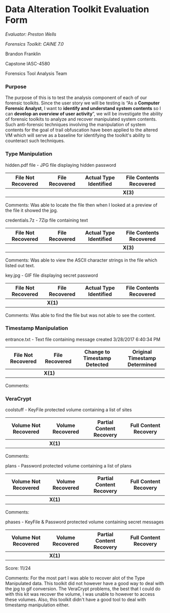 # Data Alteration Toolkit Evaluation Form

*Evaluator: Preston Wells*

*Forensics Toolkit: CAINE 7.0* 

Brandon Franklin

Capstone IASC-4580

Forensics Tool Analysis Team

### Purpose

The purpose of this is to test the analysis component of each of our forensic toolkits. Since the user story we will be testing is “As a **Computer Forensic Analyst**, I want to **identify and understand system contents** so I can **develop an overview of user activity**”, we will be investigate the ability of forensic toolkits to analyze and recover manipulated system contents. Such anti-forensic techniques involving the manipulation of system contents for the goal of trail obfuscation have been applied to the altered VM which will serve as a baseline for identifying the toolkit's ability to counteract such techniques.

### Type Manipulation
hidden.pdf file - JPG file displaying hidden password

| File Not Recovered | File Recovered | Actual Type Identified | File Contents Recovered |
|---|---|---|---|
|   |   |   | **X(3)**  |

Comments: Was able to locate the file then when I looked at a preview of the file it showed the jpg.

credentials.7z - 7Zip file containing text

| File Not Recovered | File Recovered | Actual Type Identified | File Contents Recovered |
|---|---|---|---|
|   |   |   | **X(3)**  |

Comments: Was able to view the ASCII character strings in the file which listed out text.

key.jpg -  GIF file displaying secret password

| File Not Recovered | File Recovered | Actual Type Identified | File Contents Recovered |
|---|---|---|---|
|   | **X(1)**  |   |   |

Comments: Was able to find the file but was not able to see the content.

### Timestamp Manipulation
entrance.txt - Text file containing message created 3/28/2017 6:40:34 PM

| File Not Recovered | File Recovered | Change to Timestamp Detected | Original Timestamp Determined |
|---|---|---|---|
|   | **X(1)**  |   |   |

Comments: 

### VeraCrypt

coolstuff - KeyFile protected volume containing a list of sites

| Volume Not Recovered | Volume Recovered | Partial Content Recovery | Full Content Recovery |
|---|---|---|---|
|   | **X(1)**  |   |   |

Comments:

plans - Password protected volume containing a list of plans

| Volume Not Recovered | Volume Recovered | Partial Content Recovery | Full Content Recovery |
|---|---|---|---|
|   | **X(1)**  |   |   |

Comments:

phases - KeyFile & Password protected volume containing secret messages

| Volume Not Recovered | Volume Recovered | Partial Content Recovery | Full Content Recovery |
|---|---|---|---|
|   | **X(1)**  |   |   |

Score:
11/24

Comments:
For the most part I was able to recover alot of the Type Manipulated data. This toolkit did not however have a good way to deal with the jpg to gif conversion. The VeraCrypt problems, the best that I could do with this kit was recover the volume, I was unable to however to access these volumes. Also, this toolkit didn't have a good tool to deal with timestamp manipulation either.
